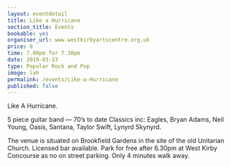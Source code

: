 ```yaml
---
layout: eventdetail
title: Like a Hurricane
section_title: Events
bookable: yes
organiser_url: www.westkirbyartscentre.org.uk
price: 8
time: 7.00pm for 7.30pm
date: 2019-03-23
type: Popular Rock and Pop
image: lah
permalink: /events/Like-a-Hurricane
published: false
---
```


Like A Hurricane.5 piece guitar band — 70’s to date Classics inc: Eagles, Bryan Adams, Neil Young, Oasis, Santana, Taylor Swift, Lynyrd Skynyrd.

The venue is situated on Brookfield Gardens in the site of the old Unitarian Church. Licensed bar available. Park for free after 6.30pm at West Kirby Concourse as no on street parking. Only 4 minutes walk away.
